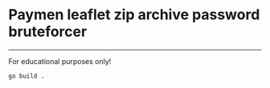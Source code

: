 # Paymen leaflet zip archive password bruteforcer

----

For educational purposes only!

`go build .`